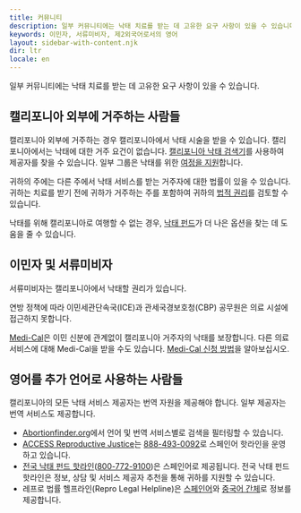 ```yaml
---
title: 커뮤니티
description: 일부 커뮤니티에는 낙태 치료를 받는 데 고유한 요구 사항이 있을 수 있습니다.
keywords: 이민자, 서류미비자, 제2외국어로서의 영어
layout: sidebar-with-content.njk
dir: ltr
locale: en
---
```

일부 커뮤니티에는 낙태 치료를 받는 데 고유한 요구 사항이 있을 수 있습니다.

## 캘리포니아 외부에 거주하는 사람들

캘리포니아 외부에 거주하는 경우 캘리포니아에서 낙태 시술을 받을 수 있습니다. 캘리포니아에서는 낙태에 대한 거주 요건이 없습니다. [캘리포니아 낙태 검색기](/find-a-provider/)를 사용하여 제공자를 찾을 수 있습니다. 일부 그룹은 낙태를 위한 [여정을 지원](/getting-an-abortion/planning/#travel-or-childcare)합니다.

귀하의 주에는 다른 주에서 낙태 서비스를 받는 거주자에 대한 법률이 있을 수 있습니다. 귀하는 치료를 받기 전에 귀하가 거주하는 주를 포함하여 귀하의 [법적 권리](/your-rights/your-legal-right-to-an-abortion/)를 검토할 수 있습니다.

낙태를 위해 캘리포니아로 여행할 수 없는 경우, [낙태 펀드](https://abortionfunds.org/need-abortion/)가 더 나은 옵션을 찾는 데 도움을 줄 수 있습니다.

## 이민자 및 서류미비자

서류미비자는 캘리포니아에서 낙태할 권리가 있습니다.

연방 정책에 따라 이민세관단속국(ICE)과 관세국경보호청(CBP) 공무원은 의료 시설에 접근하지 못합니다.

[Medi-Cal](https://www.dhcs.ca.gov/services/medi-cal/pages/whatismedi-cal.aspx)은 이민 신분에 관계없이 캘리포니아 거주자의 낙태를 보장합니다. 다른 의료 서비스에 대해 Medi-Cal을 받을 수도 있습니다. [Medi-Cal 신청 방법](/getting-an-abortion/how-to-pay-for-an-abortion/#medi-cal)을 알아보십시오.

## 영어를 추가 언어로 사용하는 사람들

캘리포니아의 모든 낙태 서비스 제공자는 번역 자원을 제공해야 합니다. 일부 제공자는 번역 서비스도 제공합니다.

- [Abortionfinder.org](https://www.abortionfinder.org/)에서 언어 및 번역 서비스별로 검색을 필터링할 수 있습니다.
- [ACCESS Reproductive Justice](https://accessrj.org/case-study/access-reproductive-justice-healthline/)는 <a href="tel:+1-888-493-0092">888-493-0092</a>로 스페인어 핫라인을 운영하고 있습니다.
- [전국 낙태 펀드 핫라인](https://prochoice.org/patients/naf-hotline/)(<a href="tel:+1-800-772-9100">800-772-9100</a>)은 스페인어로 제공됩니다. 전국 낙태 펀드 핫라인은 정보, 상담 및 서비스 제공자 추천을 통해 귀하를 지원할 수 있습니다.
- 레프로 법률 헬프라인(Repro Legal Helpline)은 [스페인어](https://www.reprolegalhelpline.org/?lang=es)와 [중국어 간체](https://www.reprolegalhelpline.org/?lang=zh-hans)로 정보를 제공합니다.
